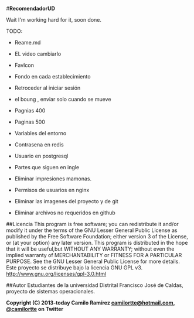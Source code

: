 #**RecomendadorUD**

Wait I'm working hard for it, soon done.

TODO:

+ Reame.md

+ EL video cambiarlo
+ FavIcon

+ Fondo en cada establecimiento
+ Retroceder al iniciar sesión

+ el boung , enviar solo cuando se mueve 


+ Pagnias 400   
+ Paginas 500

+ Variables del entorno
+ Contrasena en redis
+ Usuario en postgresql

+ Partes que siguen en ingle

+ Eliminar impresiones mamonas.
+ Permisos de usuarios en nginx

+ Eliminar las imagenes del proyecto y de git
+ Eliminar archivos no requeridos en github



##Licencia
This program is free software; you can redistribute it and/or modify it under the terms of the GNU Lesser General Public License as published by the Free Software Foundation; either version 3 of the License, or (at your option) any later version. This program is distributed in the hope that it will be useful,but WITHOUT ANY WARRANTY; without even the implied warranty of MERCHANTABILITY or FITNESS FOR A PARTICULAR PURPOSE.  See the GNU Lesser General Public License for more details.
Este proyecto se distribuye bajo la licencia GNU GPL v3. http://www.gnu.org/licenses/gpl-3.0.html

##Autor
Estudiantes de la universidad Distrital Francisco José de Caldas, proyecto de sistemas operacionales.

**Copyright (C) 2013-today Camilo Ramírez camilortte@hotmail.com, [@camilortte](https://twitter.com/camilortte) on Twitter**




